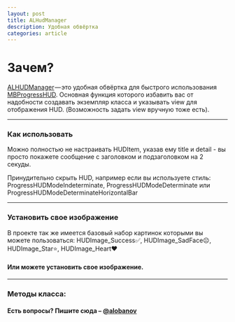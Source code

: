 ```yaml
---
layout: post
title: ALHudManager
description: Удобная обвёртка
categories: article
---
```


# Зачем? 

[ALHUDManager][1] — это удобная обвёртка для быстрого использования [MBProgressHUD][2]. Основная функция которого избавить вас от надобности создавать экземпляр класса и указывать view для отображения HUD. (Возможность задать view вручную тоже есть).

---

### Как использовать

Можно полностью не настраивать <span class="wordcode">HUDItem</span>, указав ему <span class="wordcode">title</span> и <span class="wordcode">detail</span> - вы просто покажете сообщение с заголовком и подзаголовком на 2 секуды.

<script src="https://gist.github.com/alobanov/d46dabb470e0a54ade3ff934ae935de5.js"></script>

Принудительно скрыть HUD, например если вы используете стиль: <span class="wordcode">ProgressHUDModeIndeterminate</span>, <span class="wordcode">ProgressHUDModeDeterminate</span> или <span class="wordcode">ProgressHUDModeDeterminateHorizontalBar</span>

---

### Установить свое изображение

В проекте так же имеется базовый набор картинок которыми вы можете пользоваться:
<span class="wordcode">HUDImage_Success</span>✅,
<span class="wordcode">HUDImage_SadFace</span>☹,
<span class="wordcode">HUDImage_Star</span>⭐,
<span class="wordcode">HUDImage_Heart</span>❤️

<script src="https://gist.github.com/alobanov/d5b8f79aded0fc642a5f378819663643.js"></script>

#### Или можете установить свое изображение.

---

### Методы класса:

<script src="https://gist.github.com/alobanov/07d07dd0cef25a49c4832df39b6377ec.js"></script>

#### Есть вопросы? Пишите сюда – [@alobanov](https://twitter.com/alobanov)

[1]:	https://github.com/alobanov/ALHUDManager
[2]:	https://github.com/jdg/MBProgressHUD
